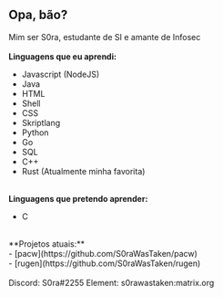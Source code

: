 ## Opa, bão?
Mim ser S0ra, estudante de SI e amante de Infosec
<br/><br/>
**Linguagens que eu aprendi:**
- Javascript (NodeJS)
- Java
- HTML
- Shell
- CSS
- Skriptlang
- Python
- Go
- SQL
- C++
- Rust (Atualmente minha favorita)
<br/><br/>

**Linguagens que pretendo aprender:**
- C
<br/>
**Projetos atuais:** <br/>
- [pacw](https://github.com/S0raWasTaken/pacw)<br/>
- [rugen](https://github.com/S0raWasTaken/rugen)
<br/><br/>
Discord: S0ra#2255
Element: s0rawastaken:matrix.org
